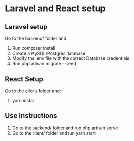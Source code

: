 # Laravel and React setup

## Laravel setup

Go to the backend/ folder and:

1. Run composer install
2. Create a MySQL/Postgres database
3. Modify the .env file with the correct Database credentials
4. Run php artisan migrate --seed

## React Setup

Go to the client/ folder and:

1. yarn install

## Use Instructions

1. Go to the backend/ folder and run php artisan serve
2. Go to the client/ folder and run yarn start
